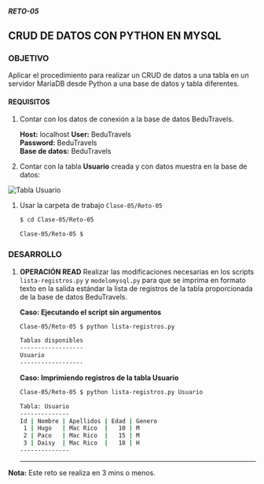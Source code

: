 ##### RETO-05
## CRUD DE DATOS CON PYTHON EN MYSQL

### OBJETIVO
Aplicar el procedimiento para realizar un CRUD de datos a una tabla en un servidor MariaDB desde Python a una base de datos y tabla diferentes.

#### REQUISITOS
1. Contar con los datos de conexión a la base de datos BeduTravels.

   __Host:__ localhost
   __User:__ BeduTravels \
   __Password:__ BeduTravels \
   __Base de datos:__ BeduTravels

1. Contar con la tabla __Usuario__ creada y con datos muestra en la base de datos:

  ![Tabla Usuario](assets/tabla-usuario.jpg)

1. Usar la carpeta de trabajo `Clase-05/Reto-05`

   ```sh
   $ cd Clase-05/Reto-05

   Clase-05/Reto-05 $
   ```

### DESARROLLO
1. __OPERACIÓN READ__ Realizar las modificaciones necesarias en los scripts `lista-registros.py` y `modelomysql.py` para que se imprima en formato texto en la salida estándar la lista de registros de la tabla proporcionada de la base de datos BeduTravels.

   __Caso: Ejecutando el script sin argumentos__

   ```sh
   Clase-05/Reto-05 $ python lista-registros.py

   Tablas disponibles
   ------------------
   Usuario
   ------------------
   ```

   __Caso: Imprimiendo registros de la tabla Usuario__

   ```sh
   Clase-05/Reto-05 $ python lista-registros.py Usuario

   Tabla: Usuario
   --------------
   Id | Nombre | Apellidos | Edad | Genero
    1 | Hugo   | Mac Rico  |   10 | M     
    2 | Paco   | Mac Rico  |   15 | M     
    3 | Daisy  | Mac Rico  |   18 | H     
   --------------
   ```
   ***

__Nota:__ Este reto se realiza en 3 mins o menos.